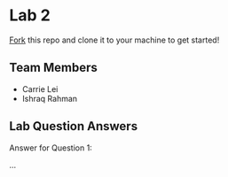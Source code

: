 # Lab 2
[Fork](https://docs.github.com/en/get-started/quickstart/fork-a-repo) this repo and clone it to your machine to get started!

## Team Members
- Carrie Lei
- Ishraq Rahman

## Lab Question Answers

Answer for Question 1: 

...
